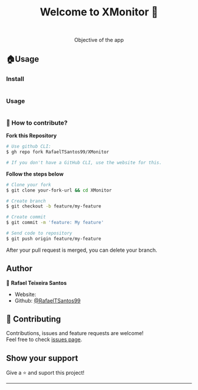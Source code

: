 <h1 align="center">Welcome to XMonitor 👋</h1>

<br>

<p align="center">
Objective of the app
</p>

## 🏠Usage

### Install

```sh
```

### Usage

```sh
```

### 🤔 How to contribute?

**Fork this Repository**

```bash
# Use github CLI:
$ gh repo fork RafaelTSantos99/XMonitor

# If you don't have a GitHub CLI, use the website for this.
```

**Follow the steps below**

```bash
# Clone your fork
$ git clone your-fork-url && cd XMonitor

# Create branch
$ git checkout -b feature/my-feature

# Create commit
$ git commit -m 'feature: My feature'

# Send code to repository
$ git push origin feature/my-feature
```

After your pull request is merged, you can delete your branch.

## Author

👤 **Rafael Teixeira Santos**

- Website: 
- Github: [@RafaelTSantos99](https://github.com/RafaelTSantos99)

## 🤝 Contributing

Contributions, issues and feature requests are welcome!<br />Feel free to check [issues page](https://github.com/RafaelTSantos99/XMonitor/issues).

## Show your support

Give a ⭐️ and suport this project!

---
